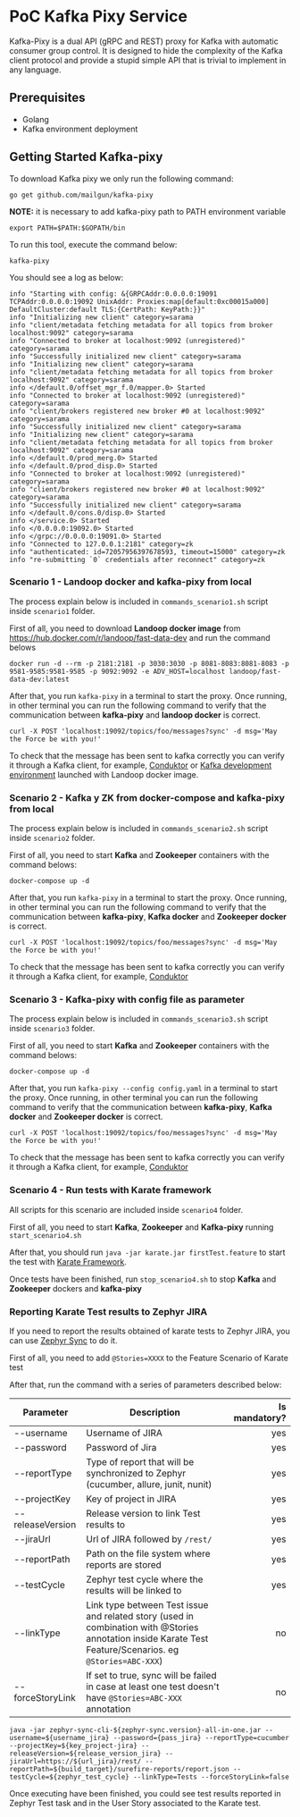 # PoC Kafka Pixy Service

Kafka-Pixy is a dual API (gRPC and REST) proxy for Kafka with automatic consumer group control. It is designed to hide the complexity of the Kafka client protocol and provide a stupid simple API that is trivial to implement in any language.

## Prerequisites

* Golang
* Kafka environment deployment

## Getting Started Kafka-pixy

To download Kafka pixy we only run the following command:

```[bash]
go get github.com/mailgun/kafka-pixy
```

**NOTE:** it is necessary to add kafka-pixy path to PATH environment variable

```[bash]
export PATH=$PATH:$GOPATH/bin
```

To run this tool, execute the command below:

```[bash]
kafka-pixy
```

You should see a log as below:

```[bash]
info "Starting with config: &{GRPCAddr:0.0.0.0:19091 TCPAddr:0.0.0.0:19092 UnixAddr: Proxies:map[default:0xc00015a000] DefaultCluster:default TLS:{CertPath: KeyPath:}}"
info "Initializing new client" category=sarama
info "client/metadata fetching metadata for all topics from broker localhost:9092" category=sarama
info "Connected to broker at localhost:9092 (unregistered)" category=sarama
info "Successfully initialized new client" category=sarama
info "Initializing new client" category=sarama
info "client/metadata fetching metadata for all topics from broker localhost:9092" category=sarama
info </default.0/offset_mgr_f.0/mapper.0> Started
info "Connected to broker at localhost:9092 (unregistered)" category=sarama
info "client/brokers registered new broker #0 at localhost:9092" category=sarama
info "Successfully initialized new client" category=sarama
info "Initializing new client" category=sarama
info "client/metadata fetching metadata for all topics from broker localhost:9092" category=sarama
info </default.0/prod_merg.0> Started
info </default.0/prod_disp.0> Started
info "Connected to broker at localhost:9092 (unregistered)" category=sarama
info "client/brokers registered new broker #0 at localhost:9092" category=sarama
info "Successfully initialized new client" category=sarama
info </default.0/cons.0/disp.0> Started
info </service.0> Started
info </0.0.0.0:19092.0> Started
info </grpc://0.0.0.0:19091.0> Started
info "Connected to 127.0.0.1:2181" category=zk
info "authenticated: id=72057956397678593, timeout=15000" category=zk
info "re-submitting `0` credentials after reconnect" category=zk
```

### Scenario 1 - Landoop docker and kafka-pixy from local

The process explain below is included in `commands_scenario1.sh` script inside `scenario1` folder.

First of all, you need to download **Landoop docker image** from <https://hub.docker.com/r/landoop/fast-data-dev> and run the command belows

```[bash]
docker run -d --rm -p 2181:2181 -p 3030:3030 -p 8081-8083:8081-8083 -p 9581-9585:9581-9585 -p 9092:9092 -e ADV_HOST=localhost landoop/fast-data-dev:latest
```

After that, you run `kafka-pixy` in a terminal to start the proxy. Once running, in other terminal you can run the following command to verify that the communication between **kafka-pixy** and **landoop docker** is correct.

```[bash]
curl -X POST 'localhost:19092/topics/foo/messages?sync' -d msg='May the Force be with you!'
```

To check that the message has been sent to kafka correctly you can verify it through a Kafka client, for example, [Conduktor](https://www.conduktor.io/) or [Kafka development environment](http://localhost:3030/) launched with Landoop docker image.

### Scenario 2 - Kafka y ZK from docker-compose and kafka-pixy from local

The process explain below is included in `commands_scenario2.sh` script inside `scenario2` folder.

First of all, you need to start **Kafka** and **Zookeeper** containers with the command belows:

```[bash]
docker-compose up -d
```

After that, you run `kafka-pixy` in a terminal to start the proxy. Once running, in other terminal you can run the following command to verify that the communication between **kafka-pixy**, **Kafka docker** and **Zookeeper docker** is correct.

```[bash]
curl -X POST 'localhost:19092/topics/foo/messages?sync' -d msg='May the Force be with you!'
```

To check that the message has been sent to kafka correctly you can verify it through a Kafka client, for example, [Conduktor](https://www.conduktor.io/)

### Scenario 3 - Kafka-pixy with config file as parameter

The process explain below is included in `commands_scenario3.sh` script inside `scenario3` folder.

First of all, you need to start **Kafka** and **Zookeeper** containers with the command belows:

```[bash]
docker-compose up -d
```

After that, you run `kafka-pixy --config config.yaml` in a terminal to start the proxy. Once running, in other terminal you can run the following command to verify that the communication between **kafka-pixy**, **Kafka docker** and **Zookeeper docker** is correct.

```[bash]
curl -X POST 'localhost:19092/topics/foo/messages?sync' -d msg='May the Force be with you!'
```

To check that the message has been sent to kafka correctly you can verify it through a Kafka client, for example, [Conduktor](https://www.conduktor.io/)

### Scenario 4 - Run tests with Karate framework

All scripts for this scenario are included inside `scenario4` folder.

First of all, you need to start **Kafka**, **Zookeeper** and **Kafka-pixy** running `start_scenario4.sh`

After that, you should run `java -jar karate.jar firstTest.feature` to start the test with [Karate Framework](https://github.com/intuit/karate).

Once tests have been finished, run `stop_scenario4.sh` to stop **Kafka** and **Zookeeper** dockers and **kafka-pixy**

### Reporting Karate Test results to Zephyr JIRA

If you need to report the results obtained of karate tests to Zephyr JIRA, you can use [Zephyr Sync](https://github.com/ctco/zephyr-sync) to do it.

First of all, you need to add `@Stories=XXXX` to the Feature Scenario of Karate test

After that, run the command with a series of parameters described below:

| Parameter  | Description | Is mandatory? |
| ---------- | ----------- | -------------:|
| --username | Username of JIRA  | yes |
| --password | Password of Jira | yes |
| --reportType | Type of report that will be synchronized to Zephyr (cucumber, allure, junit, nunit) | yes|
| --projectKey | Key of project in JIRA | yes
| --releaseVersion | Release version to link Test results to | yes |
| --jiraUrl | Url of JIRA followed by `/rest/` | yes |
| --reportPath | Path on the file system where reports are stored | yes |
| --testCycle | Zephyr test cycle where the results will be linked to | yes |
| --linkType | Link type between Test issue and related story (used in combination with @Stories annotation inside Karate Test Feature/Scenarios. eg `@Stories=ABC-XXX`) | no |
| --forceStoryLink | If set to true, sync will be failed in case at least one test doesn't have `@Stories=ABC-XXX` annotation | no |

```[bash]
java -jar zephyr-sync-cli-${zephyr-sync.version}-all-in-one.jar --username=${username_jira} --password={pass_jira} --reportType=cucumber --projectKey=${key_project-jira} --releaseVersion=${release_version_jira} --jiraUrl=https://${url_jira}/rest/ --reportPath=${build_target}/surefire-reports/report.json --testCycle=${zephyr_test_cycle} --linkType=Tests --forceStoryLink=false
```

Once executing have been finished, you could see test results reported in Zephyr Test task and in the User Story associated to the Karate test.
